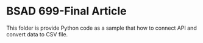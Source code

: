 # BSAD 699-Final Article
This folder is provide Python code as a sample that how to connect API and convert data to CSV file.
